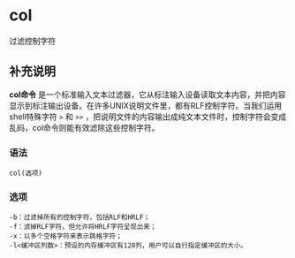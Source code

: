 #  col

过滤控制字符

##  补充说明

**col命令**
是一个标准输入文本过滤器，它从标注输入设备读取文本内容，并把内容显示到标注输出设备。在许多UNIX说明文件里，都有RLF控制字符。当我们运用shell特殊字符
` > ` 和 ` >> ` ，把说明文件的内容输出成纯文本文件时，控制字符会变成乱码，col命令则能有效滤除这些控制字符。

###  语法

    
    
    col(选项)
    

###  选项

    
    
    -b：过滤掉所有的控制字符，包括RLF和HRLF；
    -f：滤掉RLF字符，但允许将HRLF字符呈现出来；
    -x：以多个空格字符来表示跳格字符；
    -l<缓冲区列数>：预设的内存缓冲区有128列，用户可以自行指定缓冲区的大小。
    

